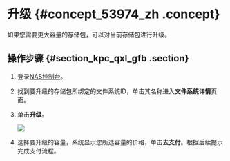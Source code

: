 # 升级 {#concept_53974_zh .concept}

如果您需要更大容量的存储包，可以对当前存储包进行升级。

## 操作步骤 {#section_kpc_qxl_gfb .section}

1.  登录[NAS控制台](https://nas.console.aliyun.com/)。
2.  找到要升级的存储包所绑定的文件系统ID，单击其名称进入**文件系统详情**页面。
3.  单击**升级**。

    ![](http://static-aliyun-doc.oss-cn-hangzhou.aliyuncs.com/assets/img/18688/153959161012703_zh-CN.png)

4.  选择要升级的容量，系统显示您所选容量的价格，单击**去支付**。根据后续提示完成支付流程。

